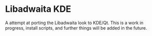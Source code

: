 # Libadwaita KDE 
A attempt at porting the Libadwaita look to KDE/Qt.
This is a work in progress, install scripts, and further things will be added in the future.
